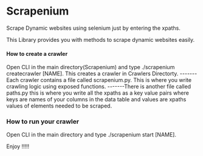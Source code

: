 # Scrapenium
Scrape Dynamic websites using selenium just by entering the xpaths.

This Library provides you with methods to scrape dynamic websites easily.

#### How to create a crawler #####

Open CLI in the main directory(Scrapenium) and type ./scrapenium createcrawler [NAME].
This creates a crawler in Crawlers Directorty.
-------Each crawler contains a file called scrapenium.py. This is where you write crawling logic using exposed functions.
-------There is another file called paths.py this is where you write all the xpaths as a key value pairs where keys are names of your columns in the data table and values are xpaths values of elements needed to be scraped.

### How to run your crawler #####

Open CLI in the main directory and type ./scrapenium start [NAME].

Enjoy !!!!!
